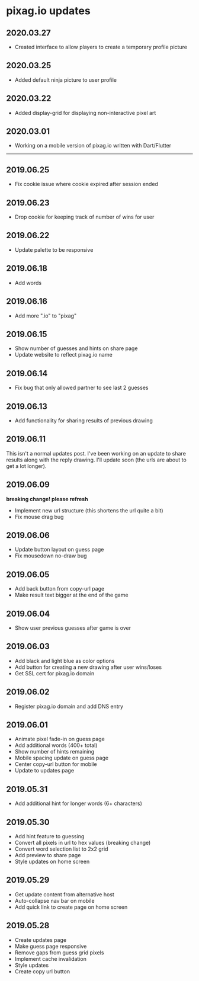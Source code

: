 pixag.io updates
================

2020.03.27
----------
- Created interface to allow players to create a temporary profile picture

2020.03.25
----------
- Added default ninja picture to user profile

2020.03.22
----------
- Added display-grid for displaying non-interactive pixel art

2020.03.01
----------
- Working on a mobile version of pixag.io written with Dart/Flutter

---

2019.06.25
----------
- Fix cookie issue where cookie expired after session ended

2019.06.23
----------
- Drop cookie for keeping track of number of wins for user

2019.06.22
----------
- Update palette to be responsive

2019.06.18
----------
- Add words

2019.06.16
----------
- Add more ".io" to "pixag"

2019.06.15
----------
- Show number of guesses and hints on share page
- Update website to reflect pixag.io name

2019.06.14
----------
- Fix bug that only allowed partner to see last 2 guesses

2019.06.13
----------
- Add functionality for sharing results of previous drawing

2019.06.11
----------
This isn't a normal updates post. I've been working on an update to share results along with the reply drawing. I'll update soon (the urls are about to get a lot longer).

2019.06.09
----------
**breaking change! please refresh**
- Implement new url structure (this shortens the url quite a bit)
- Fix mouse drag bug

2019.06.06
----------
- Update button layout on guess page
- Fix mousedown no-draw bug

2019.06.05
----------
- Add back button from copy-url page
- Make result text bigger at the end of the game

2019.06.04
----------
- Show user previous guesses after game is over

2019.06.03
----------
- Add black and light blue as color options
- Add button for creating a new drawing after user wins/loses
- Get SSL cert for pixag.io domain

2019.06.02
----------
- Register pixag.io domain and add DNS entry

2019.06.01
----------
- Animate pixel fade-in on guess page
- Add additional words (400+ total)
- Show number of hints remaining
- Mobile spacing update on guess page
- Center copy-url button for mobile
- Update to updates page


2019.05.31
----------
- Add additional hint for longer words (6+ characters)


2019.05.30
----------
- Add hint feature to guessing
- Convert all pixels in url to hex values (breaking change)
- Convert word selection list to 2x2 grid
- Add preview to share page
- Style updates on home screen

2019.05.29
----------
- Get update content from alternative host
- Auto-collapse nav bar on mobile
- Add quick link to create page on home screen

2019.05.28
----------
- Create updates page
- Make guess page responsive
- Remove gaps from guess grid pixels
- Implement cache invalidation
- Style updates
- Create copy url button
